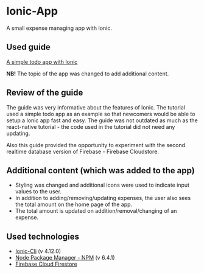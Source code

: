 # Ionic-App

A small expense managing app with Ionic.

## Used guide
[A simple todo app with Ionic](https://devdactic.com/ionic-4-firebase-angularfire)

**NB!** The topic of the app was changed to add additional content.

## Review of the guide

The guide was very informative about the features of Ionic. The tutorial used a simple
todo app as an example so that newcomers would be able to setup a Ionic app fast and easy.
The guide was not outdated as much as the react-native tutorial - the code used in the tutorial
did not need any updating.

Also this guide provided the opportunity to experiment with the second realtime database version of Firebase - Firebase Cloudstore.

## Additional content (which was added to the app)
* Styling was changed and additional icons were used to indicate input values to the user.
* In addition to adding/removing/updating expenses, the user also sees the total amount on the home page of the app.
* The total amount is updated on addition/removal/changing of an expense.

## Used technologies
* [Ionic-Cli](https://ionicframework.com/docs/installation/cli) (v 4.12.0)
* [Node Package Manager - NPM](https://www.npmjs.com/) (v 6.4.1)
* [Firebase Cloud Firestore](https://firebase.google.com/docs/firestore/)
